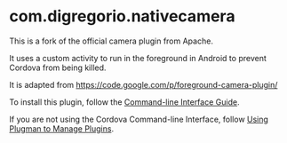 com.digregorio.nativecamera
==========================

This is a fork of the official camera plugin from Apache.

It uses a custom activity to run in the foreground in Android to prevent Cordova from being killed.

It is adapted from https://code.google.com/p/foreground-camera-plugin/

To install this plugin, follow the [Command-line Interface Guide](http://cordova.apache.org/docs/en/edge/guide_cli_index.md.html#The%20Command-line%20Interface).

If you are not using the Cordova Command-line Interface, follow [Using Plugman to Manage Plugins](http://cordova.apache.org/docs/en/edge/guide_plugin_ref_plugman.md.html).
